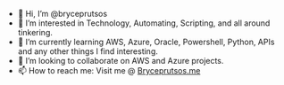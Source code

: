 - 👋 Hi, I’m @bryceprutsos
- 👀 I’m interested in Technology, Automating, Scripting, and all around tinkering.
- 🌱 I’m currently learning AWS, Azure, Oracle, Powershell, Python, APIs and any other things I find interesting.
- 💞️ I’m looking to collaborate on AWS and Azure projects. 
- 📫 How to reach me: Visit me @ [Bryceprutsos.me](https://Bryceprutsos.me)

<!---
bryceprutsos/bryceprutsos is a ✨ special ✨ repository because its `README.md` (this file) appears on your GitHub profile.
You can click the Preview link to take a look at your changes.
--->
